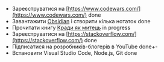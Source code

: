 
- Зареєструватися на [https://www.codewars.com/](https://www.codewars.com/)
    done
- Завантажити [Obsidian](https://obsidian.md/) і створити кілька нотаток
    done
- Прочитати книгу [Кради як митець](https://www.yakaboo.ua/ua/kradi-jak-mitec-kreativni-fishki-pro-jaki-tobi-nihto-ne-rozpovist.html)
in progress
- Зареєструватися на [https://stackoverflow.com/](https://stackoverflow.com/)
    done
- Підписатися на розробників-блогерів в YouTube
    done+-
- Встановити Visual Studio Code, Node.js, Git
    done

